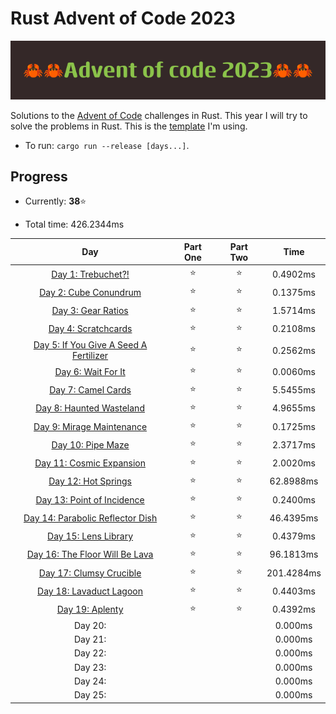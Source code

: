 # Rust Advent of Code 2023

![crab banner](.images/banner.png)

Solutions to the [Advent of Code](https://adventofcode.com/) challenges in Rust. This year I will try to solve the problems in Rust. This is the [template](https://github.com/agubelu/AoC-rust-template) I'm using.

* To run: `cargo run --release [days...]`.

## Progress

* Currently: **38**⭐

* Total time: 426.2344ms

| Day | Part One | Part Two | Time |
|:---:|:---:|:---:|:---:|
| [Day 1: Trebuchet?!](https://adventofcode.com/2023/day/1) | ⭐ | ⭐ | 0.4902ms |
| [Day 2: Cube Conundrum](https://adventofcode.com/2023/day/2) | ⭐ | ⭐ | 0.1375ms |
| [Day 3: Gear Ratios](https://adventofcode.com/2023/day/3) | ⭐ | ⭐ | 1.5714ms |
| [Day 4: Scratchcards](https://adventofcode.com/2023/day/4) | ⭐ | ⭐ | 0.2108ms |
| [Day 5: If You Give A Seed A Fertilizer](https://adventofcode.com/2023/day/5) | ⭐ | ⭐ | 0.2562ms |
| [Day 6: Wait For It](https://adventofcode.com/2023/day/6) | ⭐ | ⭐ | 0.0060ms |
| [Day 7: Camel Cards](https://adventofcode.com/2023/day/7) | ⭐ | ⭐ | 5.5455ms |
| [Day 8: Haunted Wasteland](https://adventofcode.com/2023/day/8) | ⭐ | ⭐ | 4.9655ms |
| [Day 9: Mirage Maintenance](https://adventofcode.com/2023/day/9) | ⭐ | ⭐ | 0.1725ms |
| [Day 10: Pipe Maze](https://adventofcode.com/2023/day/10) | ⭐ | ⭐ | 2.3717ms |
| [Day 11: Cosmic Expansion](https://adventofcode.com/2023/day/11) | ⭐ | ⭐ | 2.0020ms |
| [Day 12: Hot Springs](https://adventofcode.com/2023/day/12) | ⭐ | ⭐ | 62.8988ms |
| [Day 13: Point of Incidence](https://adventofcode.com/2023/day/13) | ⭐ | ⭐ | 0.2400ms |
| [Day 14: Parabolic Reflector Dish](https://adventofcode.com/2023/day/14) | ⭐ | ⭐ | 46.4395ms |
| [Day 15: Lens Library](https://adventofcode.com/2023/day/15) | ⭐ | ⭐ | 0.4379ms |
| [Day 16: The Floor Will Be Lava](https://adventofcode.com/2023/day/16) | ⭐ | ⭐ | 96.1813ms |
| [Day 17: Clumsy Crucible](https://adventofcode.com/2023/day/17) | ⭐ | ⭐ | 201.4284ms |
| [Day 18: Lavaduct Lagoon](https://adventofcode.com/2023/day/18) | ⭐ | ⭐ | 0.4403ms |
| [Day 19: Aplenty](https://adventofcode.com/2023/day/19) | ⭐ | ⭐ | 0.4392ms |
| Day 20: |  |  | 0.000ms |
| Day 21: |  |  | 0.000ms |
| Day 22: |  |  | 0.000ms |
| Day 23: |  |  | 0.000ms |
| Day 24: |  |  | 0.000ms |
| Day 25: |  |  | 0.000ms |

